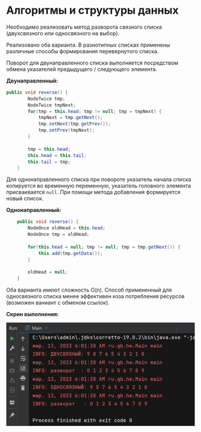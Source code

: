 # Алгоритмы и структуры данных

Необходимо реализовать метод разворота связного списка (двухсвязного или односвязного на выбор).

Реализовано оба варианта. В разнотипных списках применены различные способы формирования перевернутого списка. 

Поворот для двунаправленного списка выполняется посредством обмена указателей предыдущего / следующего элемента. 

**Двунаправленный:**

```java 
public void reverse() {
        NodeTwice tmp;
        NodeTwice tmpNext;
        for(tmp = this.head; tmp != null; tmp = tmpNext) {
            tmpNext = tmp.getNext();
            tmp.setNext(tmp.getPrev());
            tmp.setPrev(tmpNext);
        }

        tmp = this.head;
        this.head = this.tail;
        this.tail = tmp;
    }
```

Для однонаправленного списка при повороте указатель начала списка копируется во временную переменную, указатель головного элемента присваивается ```null```. При помощи метода добавления формируется новый список. 

**Однонаправленный:**

```java
    public void reverse() {
        NodeOnce oldHead = this.head;
        NodeOnce tmp = oldHead;

        for(this.head = null; tmp != null; tmp = tmp.getNext()) {
            this.add(tmp.getData());
        }

        oldHead = null;
    }
```

Оба варианта имеют сложность O(n). Способ примененный для односвязного списка менее эффективен изза потребления ресурсов (возможен ваниант с обменом ссылок).


**Скрин выполнения:**

![](image/img_001.png)